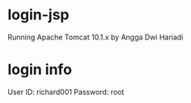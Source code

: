 # login-jsp

Running Apache Tomcat 10.1.x
by Angga Dwi Hariadi

# login info
User ID: richard001
Password: root